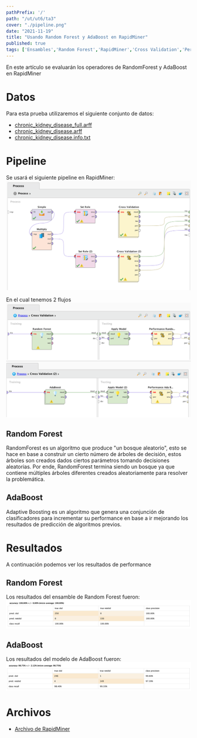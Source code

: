 ```yaml
---
pathPrefix: '/'
path: "/ut/ut6/ta3"
cover: "./pipeline.png"
date: "2021-11-19"
title: "Usando Random Forest y AdaBoost en RapidMiner"
published: true
tags: ['Ensambles','Random Forest','RapidMiner','Cross Validation','Performance','AdaBoost','Chronic kidney disease Dataset']
---
```


En este artículo se evaluarán los operadores de RandomForest y AdaBoost en RapidMiner

# Datos

Para esta prueba utilizaremos el siguiente conjunto de datos:
- [chronic_kidney_disease_full.arff](https://github.com/JuanFKurucz/ia-portfolio/blob/main/content/posts/ut/ut6/ta/ta3/chronic_kidney_disease_full.arff?raw=true)
- [chronic_kidney_disease.arff](https://github.com/JuanFKurucz/ia-portfolio/blob/main/content/posts/ut/ut6/ta/ta3/chronic_kidney_disease.arff?raw=true)
- [chronic_kidney_disease.info.txt](https://github.com/JuanFKurucz/ia-portfolio/blob/main/content/posts/ut/ut6/ta/ta3/chronic_kidney_disease.info.txt?raw=true)

# Pipeline

Se usará el siguiente pipeline en RapidMiner:
![pipeline](https://github.com/JuanFKurucz/ia-portfolio/blob/main/content/posts/ut/ut6/ta/ta3/pipeline.png?raw=true)

En el cual tenemos 2 flujos
![cross1](https://github.com/JuanFKurucz/ia-portfolio/blob/main/content/posts/ut/ut6/ta/ta3/cross1.png?raw=true)
![cross2](https://github.com/JuanFKurucz/ia-portfolio/blob/main/content/posts/ut/ut6/ta/ta3/cross2.png?raw=true)

## Random Forest

RandomForest es un algoritmo que produce "un bosque aleatorio", esto se hace en base a construir un cierto número de árboles de decisión, estos árboles son creados dados ciertos parámetros tomando decisiones aleatorias. Por ende, RandomForest termina siendo un bosque ya que contiene múltiples árboles diferentes creados aleatoriamente para resolver la problemática.

## AdaBoost

Adaptive Boosting es un algoritmo que genera una conjunción de clasificadores para incrementar su performance en base a ir mejorando los resultados de predicción de algoritmos previos.

# Resultados

A continuación podemos ver los resultados de performance

## Random Forest

Los resultados del ensamble de Random Forest fueron:
![performance_randomforest](https://github.com/JuanFKurucz/ia-portfolio/blob/main/content/posts/ut/ut6/ta/ta3/performance_randomforest.png?raw=true)


## AdaBoost

Los resultados del modelo de AdaBoost fueron:
![performance_adaboost](https://github.com/JuanFKurucz/ia-portfolio/blob/main/content/posts/ut/ut6/ta/ta3/performance_adaboost.png?raw=true)

# Archivos

- [Archivo de RapidMiner](https://github.com/JuanFKurucz/ia-portfolio/blob/main/content/posts/ut/ut6/ta/ta3/ut6ta3.rmp)




